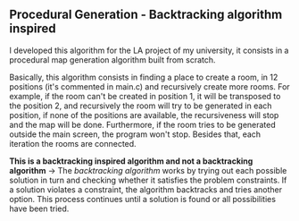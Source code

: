 <h2>Procedural Generation - Backtracking algorithm inspired</h2>

<samp><p>I developed this algorithm for the LA project of my university, it consists in a procedural map generation algorithm built from scratch.</p></samp>

<p>Basically, this algorithm consists in finding a place to create a room, in 12 positions (it's commented in main.c) and recursively create more rooms.
For example, if the room can't be created in position 1, it will be transposed to the position 2, and recursively the room will try to be generated in
each position, if none of the positions are available, the recursiveness will stop and the map will be done. Furthermore, if the room tries to be
generated outside the main screen, the program won't stop. Besides that, each iteration the rooms are connected.</p>

<p><strong>This is a backtracking inspired algorithm and not a backtracking algorithm</strong> -> The <em> backtracking algorithm </em> works by trying out each possible 
 solution in turn and checking whether it satisfies the problem constraints. 
 If a solution violates a constraint, the algorithm backtracks and tries another option.
 This process continues until a solution is found or all possibilities have been tried.
</p>
